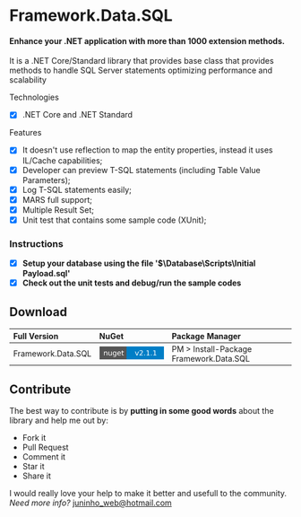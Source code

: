 # Framework.Data.SQL
#### Enhance your .NET application with more than 1000 extension methods.
It is a .NET Core/Standard library that provides base class that provides methods to handle SQL Server statements optimizing performance and scalability

Technologies
- [x] .NET Core and .NET Standard

Features
- [x] It doesn't use reflection to map the entity properties, instead it uses IL/Cache capabilities;
- [x] Developer can preview T-SQL statements (including Table Value Parameters);
- [x] Log T-SQL statements easily;
- [x] MARS full support;
- [x] Multiple Result Set;
- [x] Unit test that contains some sample code (XUnit);

### Instructions
- [X] **Setup your database using the file '$\Database\Scripts\Initial Payload.sql'**
- [X] **Check out the unit tests and debug/run the sample codes**

## Download

Full Version  | NuGet		       | Package Manager
:------------ | :-------------|:----------------
Framework.Data.SQL         | <a href="https://www.nuget.org/packages/Framework.Services.Core/"><img src="https://github.com/juninhodigital/Framework.Core/blob/master/nuget.svg"/></a> | PM > Install-Package Framework.Data.SQL

## Contribute
The best way to contribute is by **putting in some good words** about the library and help me out by:

 - Fork it
 - Pull Request
 - Comment it
 - Star it
 - Share it
 
I would really love your help to make it better and usefull to the community.
*Need more info?* juninho_web@hotmail.com
